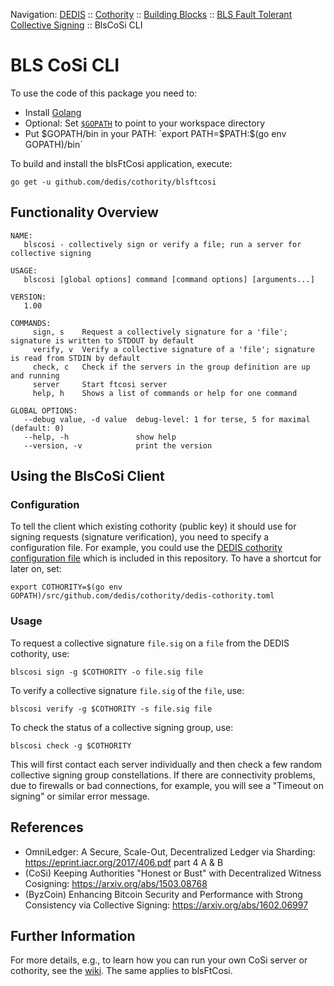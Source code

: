 Navigation: [DEDIS](https://github.com/dedis/doc/tree/master/README.md) ::
[Cothority](../README.md) ::
[Building Blocks](../doc/BuildingBlocks.md) ::
[BLS Fault Tolerant Collective Signing](README.md) ::
BlsCoSi CLI

# BLS CoSi CLI

To use the code of this package you need to:

- Install [Golang](https://golang.org/doc/install)
- Optional: Set [`$GOPATH`](https://golang.org/doc/code.html#GOPATH) to point to your workspace directory
- Put $GOPATH/bin in your PATH: `export PATH=$PATH:$(go env GOPATH)/bin`

To build and install the blsFtCosi application, execute:

```
go get -u github.com/dedis/cothority/blsftcosi
```

## Functionality Overview

```
NAME:
   blscosi - collectively sign or verify a file; run a server for collective signing

USAGE:
   blscosi [global options] command [command options] [arguments...]

VERSION:
   1.00

COMMANDS:
     sign, s    Request a collectively signature for a 'file'; signature is written to STDOUT by default
     verify, v  Verify a collective signature of a 'file'; signature is read from STDIN by default
     check, c   Check if the servers in the group definition are up and running
     server     Start ftcosi server
     help, h    Shows a list of commands or help for one command

GLOBAL OPTIONS:
   --debug value, -d value  debug-level: 1 for terse, 5 for maximal (default: 0)
   --help, -h               show help
   --version, -v            print the version
```

## Using the BlsCoSi Client

### Configuration

To tell the client which existing cothority (public key) it should use for signing requests (signature verification), you need to specify a configuration file. For example, you could use the [DEDIS cothority configuration file](../dedis-cothority.toml) which is included in this repository. To have a shortcut for later on, set:

```
export COTHORITY=$(go env GOPATH)/src/github.com/dedis/cothority/dedis-cothority.toml
```

### Usage

To request a collective signature `file.sig` on a `file` from the DEDIS cothority, use:

```
blscosi sign -g $COTHORITY -o file.sig file
```

To verify a collective signature `file.sig` of the `file`, use:

```
blscosi verify -g $COTHORITY -s file.sig file
```

To check the status of a collective signing group, use:

```
blscosi check -g $COTHORITY
```

This will first contact each server individually and then check a few random collective signing group constellations. If there are connectivity problems, due to firewalls or bad connections, for example, you will see a "Timeout on signing" or similar error message.

## References
- OmniLedger: A Secure, Scale-Out, Decentralized Ledger via Sharding: https://eprint.iacr.org/2017/406.pdf part 4 A & B
- (CoSi) Keeping Authorities "Honest or Bust" with Decentralized Witness Cosigning: https://arxiv.org/abs/1503.08768
- (ByzCoin) Enhancing Bitcoin Security and Performance with Strong Consistency via Collective Signing: https://arxiv.org/abs/1602.06997


## Further Information

For more details, e.g., to learn how you can run your own CoSi server or cothority, see the [wiki](../../conode/README.md).
The same applies to blsFtCosi.
